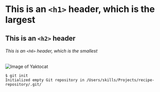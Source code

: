 # This is an `<h1>` header, which is the largest
## This is an `<h2>` header
###### This is an `<h6>` header, which is the smallest
![Image of Yaktocat](https://octodex.github.com/images/yaktocat.png)
```
$ git init
Initialized empty Git repository in /Users/skills/Projects/recipe-repository/.git/
```
